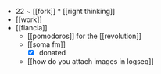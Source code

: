 - 22 ~ [[fork]] * [[right thinking]]
- [[work]]
- [[flancia]]
	- [[pomodoros]] for the [[revolution]]
	- [[soma fm]]
		- [x] donated
	- [[how do you attach images in logseq]]